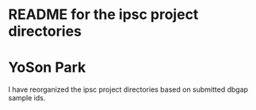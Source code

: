 
# README for the ipsc project directories
# YoSon Park



I have reorganized the ipsc project directories based on submitted dbgap sample ids. 









